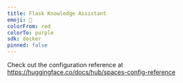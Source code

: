 ```yaml
---
title: Flask Knowledge Assistant
emoji: 🦀
colorFrom: red
colorTo: purple
sdk: docker
pinned: false
---
```


Check out the configuration reference at https://huggingface.co/docs/hub/spaces-config-reference
